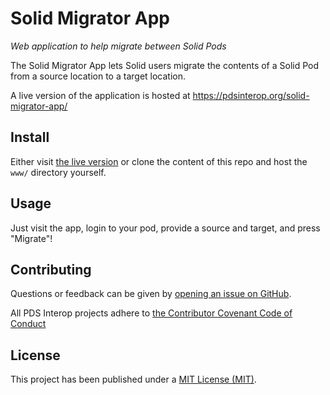 # Solid Migrator App

_Web application to help migrate between Solid Pods_

The Solid Migrator App lets Solid users migrate the contents of a Solid Pod from
a source location to a target location.

A live version of the application is hosted at https://pdsinterop.org/solid-migrator-app/

## Install

Either visit [the live version][demo-link] or clone the content of this repo and host the `www/` directory yourself.

## Usage

Just visit the app, login to your pod, provide a source and target, and press "Migrate"!

## Contributing

Questions or feedback can be given by [opening an issue on GitHub][issues-link].

All PDS Interop projects adhere to [the Contributor Covenant Code of Conduct][coc-link]

## License

This project has been published under a [MIT License (MIT)][license-link].

[coc-link]: https://pdsinterop.org/code-of-conduct/
[issues-link]: https://github.com/pdsinterop/solid-migrator-app/issues/
[license-link]: https://pdsinterop.org/license/
[demo-link]: https://pdsinterop.org/solid-migrator-app/www/

